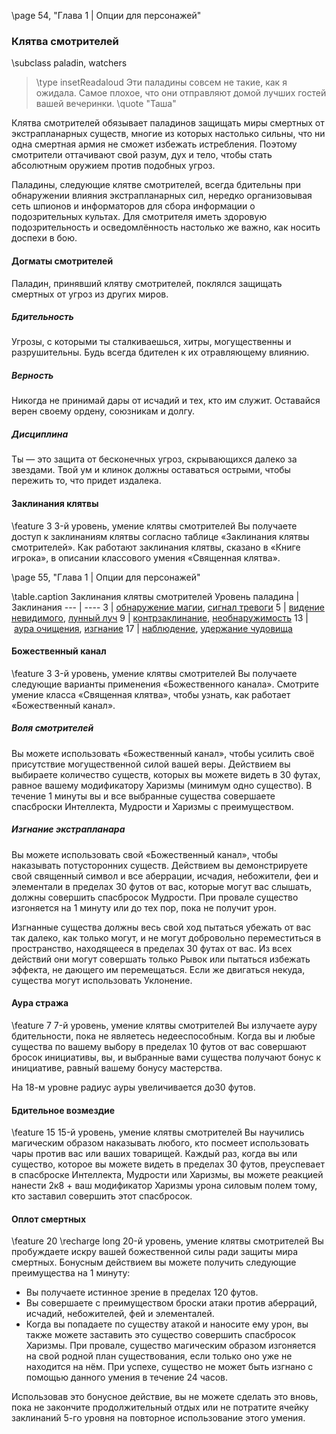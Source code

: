 \page 54, "Глава 1 | Опции для персонажей"
### Клятва смотрителей
\subclass paladin, watchers

> \type insetReadaloud
> Эти паладины совсем не такие, как я ожидала. Самое плохое, что они отправляют домой лучших гостей вашей вечеринки.
> \quote "Таша"

Клятва смотрителей обязывает паладинов защищать миры смертных от экстрапланарных существ, многие из которых настолько сильны, что ни одна смертная армия не сможет избежать истребления. Поэтому смотрители оттачивают свой разум, дух и тело, чтобы стать абсолютным оружием против подобных угроз.

Паладины, следующие клятве смотрителей, всегда бдительны при обнаружении влияния экстрапланарных сил, нередко организовывая сеть шпионов и информаторов для сбора информации о подозрительных культах. Для смотрителя иметь здоровую подозрительность и осведомлённость настолько же важно, как носить доспехи в бою.

#### Догматы смотрителей
Паладин, принявший клятву смотрителей, поклялся защищать смертных от угроз из других миров.

##### Бдительность
Угрозы, с которыми ты сталкиваешься, хитры, могущественны и разрушительны. Будь всегда бдителен к их отравляющему влиянию.

##### Верность
Никогда не принимай дары от исчадий и тех, кто им служит. Оставайся верен своему ордену, союзникам и долгу.

##### Дисциплина
Ты — это защита от бесконечных угроз, скрывающихся далеко за звездами. Твой ум и клинок должны оставаться острыми, чтобы пережить то, что придет издалека.

#### Заклинания клятвы
\feature 3
3-й уровень, умение клятвы смотрителей
Вы получаете доступ к заклинаниям клятвы согласно таблице «Заклинания клятвы смотрителей». Как работают заклинания клятвы, сказано в «Книге игрока», в описании классового умения «Священная клятва».

\page 55, "Глава 1 | Опции для персонажей"

\table.caption Заклинания клятвы смотрителей
Уровень паладина | Заклинания
--- | ----
3 | [обнаружение магии](spell.detect_magic), [сигнал тревоги](spell.alarm)
5 | [видение невидимого](spell.see_invisibility), [лунный луч](spell.moonbeam)
9 | [контрзаклинание](spell.counterspell), [необнаружимость](spell.nondetection)
13 | [аура очищения](spell.aura_of_purity), [изгнание](spell.banishment)
17 | [наблюдение](spell.scrying), [удержание чудовища](spell.hold_monster)

#### Божественный канал
\feature 3
3-й уровень, умение клятвы смотрителей
Вы получаете следующие варианты применения «Божественного канала». Смотрите умение класса «Священная клятва», чтобы узнать, как работает «Божественный канал».

##### Воля смотрителей
Вы можете использовать «Божественный канал», чтобы усилить своё присутствие могущественной силой вашей веры. Действием вы выбираете количество существ, которых вы можете видеть в 30 футах, равное вашему модификатору Харизмы (минимум одно существо). В течение 1 минуты вы и все выбранные существа совершаете спасброски Интеллекта, Мудрости и Харизмы с преимуществом.

##### Изгнание экстрапланара
Вы можете использовать свой «Божественный канал», чтобы наказывать потусторонних существ. Действием вы демонстрируете свой священный символ и все аберрации, исчадия, небожители, феи и элементали в пределах 30 футов от вас, которые могут вас слышать, должны совершить спасбросок Мудрости. При провале существо изгоняется на 1 минуту или до тех пор, пока не получит урон.

Изгнанные существа должны весь свой ход пытаться убежать от вас так далеко, как только могут, и не могут добровольно переместиться в пространство, находящееся в пределах 30 футах от вас. Из всех действий они могут совершать только Рывок или пытаться избежать эффекта, не дающего им перемещаться. Если же двигаться некуда, существа могут использовать Уклонение.

#### Аура стража
\feature 7
7-й уровень, умение клятвы смотрителей
Вы излучаете ауру бдительности, пока не являетесь недееспособным. Когда вы и любые существа по вашему выбору в пределах 10 футов от вас совершают бросок инициативы, вы, и выбранные вами существа получают бонус к инициативе, равный вашему бонусу мастерства.

На 18-м уровне радиус ауры увеличивается до30 футов.

#### Бдительное возмездие
\feature 15
15-й уровень, умение клятвы смотрителей
Вы научились магическим образом наказывать любого, кто посмеет использовать чары против вас или ваших товарищей. Каждый раз, когда вы или существо, которое вы можете видеть в пределах 30 футов, преуспевает в спасброске Интеллекта, Мудрости или Харизмы, вы можете реакцией нанести 2к8 + ваш модификатор Харизмы урона силовым полем тому, кто заставил совершить этот спасбросок.

#### Оплот смертных
\feature 20
\recharge long
20-й уровень, умение клятвы смотрителей
Вы пробуждаете искру вашей божественной силы ради защиты мира смертных. Бонусным действием вы можете получить следующие преимущества на 1 минуту:
- Вы получаете истинное зрение в пределах 120 футов.
- Вы совершаете с преимуществом броски атаки против аберраций, исчадий, небожителей, фей и элементалей.
- Когда вы попадаете по существу атакой и наносите ему урон, вы также можете заставить это существо совершить спасбросок Харизмы. При провале, существо магическим образом изгоняется на свой родной план существования, если только оно уже не находится на нём. При успехе, существо не может быть изгнано с помощью данного умения в течение 24 часов.

Использовав это бонусное действие, вы не можете сделать это вновь, пока не закончите продолжительный отдых или не потратите ячейку заклинаний 5-го уровня на повторное использование этого умения.
